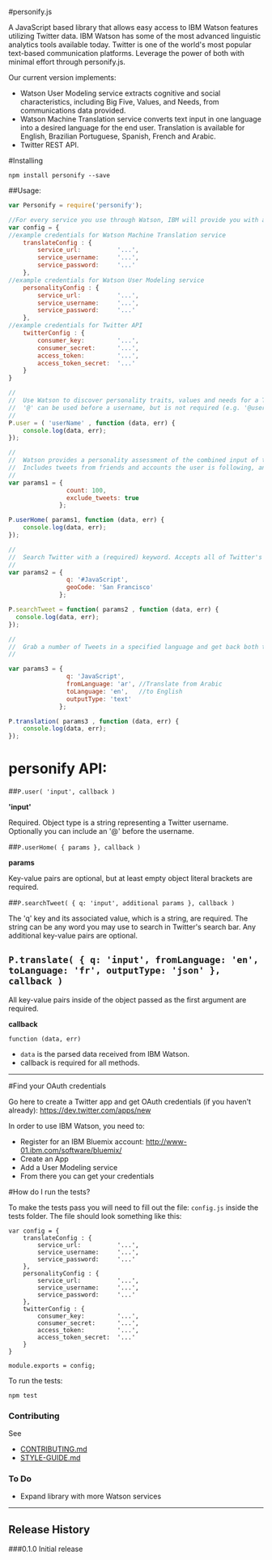 #personify.js

A JavaScript based library that allows easy access to IBM Watson features utilizing Twitter data. IBM Watson has some of the most advanced linguistic analytics tools available today. Twitter is one of the world's most popular text-based communication platforms. Leverage the power of both with minimal effort through personify.js. 

Our current version implements:

- Watson User Modeling service extracts cognitive and social characteristics, including Big Five, Values, and Needs, from communications data provided.
- Watson Machine Translation service converts text input in one language into a desired language for the end user. Translation is available for English, Brazilian Portuguese, Spanish, French and Arabic.
- Twitter REST API.

#Installing

```
npm install personify --save
```

##Usage:

```javascript
var Personify = require('personify');

//For every service you use through Watson, IBM will provide you with a separate set of OAuth credentials. See below to find out where to get these credentials.
var config = {
//example credentials for Watson Machine Translation service
    translateConfig : {
        service_url:          '...',
        service_username:     '...',
        service_password:     '...'
    },
//example credentials for Watson User Modeling service
    personalityConfig : {
        service_url:          '...',
        service_username:     '...',
        service_password:     '...'
    },
//example credentials for Twitter API
    twitterConfig : {
        consumer_key:         '...',
        consumer_secret:      '...',
        access_token:         '...',
        access_token_secret:  '...'
    }
}

//
//  Use Watson to discover personality traits, values and needs for a Twitter user
//  '@' can be used before a username, but is not required (e.g. '@userName')
//
P.user = ( 'userName' , function (data, err) {
    console.log(data, err);
});

//
//  Watson provides a personality assessment of the combined input of tweets in a user's home timeline
//  Includes tweets from friends and accounts the user is following, and their retweets
//
var params1 = { 
                count: 100, 
                exclude_tweets: true 
              };

P.userHome( params1, function (data, err) {
    console.log(data, err);
});

//
//  Search Twitter with a (required) keyword. Accepts all of Twitter's optional search parameters and a few additional ones we've created for your convenience.
//
var params2 = { 
                q: '#JavaScript', 
                geoCode: 'San Francisco'
              };

P.searchTweet = function( params2 , function (data, err) {
  console.log(data, err);
});

//
//  Grab a number of Tweets in a specified language and get back both the original text and its translation in another destination language. Most of the search parameters available here are the same as those in our searchTweet method.
//

var params3 = { 
                q: 'JavaScript', 
                fromLanguage: 'ar', //Translate from Arabic
                toLanguage: 'en',   //to English
                outputType: 'text' 
              };

P.translation( params3 , function (data, err) {
    console.log(data, err);
});

```

# personify API:

##`P.user( 'input', callback )`

**'input'**

Required. Object type is a string representing a Twitter username. Optionally you can include an '@' before the username.

##`P.userHome( { params }, callback )`

**params**

Key-value pairs are optional, but at least empty object literal brackets are required. 

##`P.searchTweet( { q: 'input', additional params }, callback )`

The 'q' key and its associated value, which is a string, are required. The string can be any word you may use to search in Twitter's search bar. Any additional key-value pairs are optional.

## `P.translate( { q: 'input', fromLanguage: 'en', toLanguage: 'fr', outputType: 'json' }, callback )`

All key-value pairs inside of the object passed as the first argument are required. 

**callback**

`function (data, err)`

- `data` is the parsed data received from IBM Watson.
- callback is required for all methods. 

-------

#Find your OAuth credentials

Go here to create a Twitter app and get OAuth credentials (if you haven't already): https://dev.twitter.com/apps/new

In order to use IBM Watson, you need to:
- Register for an IBM Bluemix account: http://www-01.ibm.com/software/bluemix/
- Create an App
- Add a User Modeling service
- From there you can get your credentials


#How do I run the tests?

To make the tests pass you will need to fill out the file: `config.js` inside the tests folder. The file should look something like this:

```
var config = {
    translateConfig : {
        service_url:          '...',
        service_username:     '...',
        service_password:     '...'
    },
    personalityConfig : {
        service_url:          '...',
        service_username:     '...',
        service_password:     '...'
    },
    twitterConfig : {
        consumer_key:         '...',
        consumer_secret:      '...',
        access_token:         '...',
        access_token_secret:  '...'
    }
}

module.exports = config;
```

To run the tests:

```
npm test
```

### Contributing

See 

- [CONTRIBUTING.md](CONTRIBUTING.md)
- [STYLE-GUIDE.md](STYLE-GUIDE.md) 

### To Do

- Expand library with more Watson services

-------


## Release History

###0.1.0 Initial release

